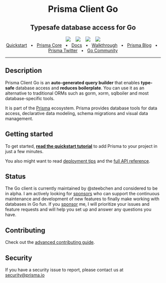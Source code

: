 

<div align="center">
    <h1>Prisma Client Go</h1>
    <h2>Typesafe database access for Go</h2>
    <div>
        <a href="https://github.com/steebchen/prisma-client-go/releases"><img src="https://img.shields.io/github/v/release/steebchen/prisma-client-go?style=for-the-badge" /></a>
        <span>&nbsp;&nbsp;</span>
        <a href="./CONTRIBUTING.md"><img src="https://img.shields.io/badge/PRs-welcome-brightgreen.svg?style=for-the-badge" /></a>
        <span>&nbsp;&nbsp;</span>
        <a href="./LICENSE"><img src="https://img.shields.io/github/license/steebchen/prisma-client-go?style=for-the-badge" /></a>
        <span>&nbsp;&nbsp;</span>
        <a href="https://goprisma.org/docs/community"><img src="https://img.shields.io/static/v1?style=for-the-badge&label=community&message=join here&color=blue" /></a>
    </div>
    <div>
        <a href="https://goprisma.org/docs/getting-started/quickstart">Quickstart</a>
        <span>&nbsp;&nbsp;•&nbsp;&nbsp;</span>
        <a href="https://www.prisma.io/">Prisma Core</a>
        <span>&nbsp;&nbsp;•&nbsp;&nbsp;</span>
        <a href="https://goprisma.org/docs">Docs</a>
        <span>&nbsp;&nbsp;•&nbsp;&nbsp;</span>
        <a href="https://goprisma.org/docs/walkthrough">Walkthrough</a>
        <span>&nbsp;&nbsp;•&nbsp;&nbsp;</span>
        <a href="https://www.prisma.io/blog">Prisma Blog</a>
        <span>&nbsp;&nbsp;•&nbsp;&nbsp;</span>
        <a href="https://twitter.com/prisma">Prisma Twitter</a>
        <span>&nbsp;&nbsp;•&nbsp;&nbsp;</span>
        <a href="https://goprisma.org/docs/community">Go Community</a>
    </div>
</div>

<hr>

## Description

Prisma Client Go is an **auto-generated query builder** that enables **type-safe** database access and **reduces boilerplate**. You can use it as an alternative to traditional ORMs such as gorm, xorm, sqlboiler and most database-specific tools.

It is part of the [Prisma](https://www.prisma.io/) ecosystem. Prisma provides database tools for data access, declarative data modeling, schema migrations and visual data management.

## Getting started

To get started, [**read the quickstart tutorial**](https://goprisma.org/docs/getting-started/quickstart) to add Prisma to your project in just a few minutes.

You also might want to read [deployment tips](https://goprisma.org/docs/reference/deploy) and the [full API reference](https://goprisma.org/docs/reference).

## Status

The Go client is currently maintained by @steebchen and considered to be in alpha. I am actively looking for [sponsors](https://github.com/sponsors/steebchen) who can support the continuous maintenance and development of new features to finally make working with databases in Go fun. If you [sponsor](https://github.com/sponsors/steebchen) me, I will prioritize your issues and feature requests and will help you set up and answer any questions you have.

## Contributing

Check out the [advanced contributing guide](./CONTRIBUTING).

## Security

If you have a security issue to report, please contact us at [security@prisma.io](mailto:security@prisma.io?subject=[GitHub]%20Prisma%20Security%20Report%20Go&cc=contact@luca-steeb.com)
